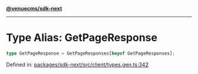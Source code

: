 [**@venuecms/sdk-next**](../Index.md)

***

# Type Alias: GetPageResponse

```ts
type GetPageResponse = GetPageResponses[keyof GetPageResponses];
```

Defined in: [packages/sdk-next/src/client/types.gen.ts:342](https://github.com/venuecms/sdk/blob/93f6bf3ae5c71ab7e4dd72baca4ddff927ddbc9f/packages/sdk-next/src/client/types.gen.ts#L342)
